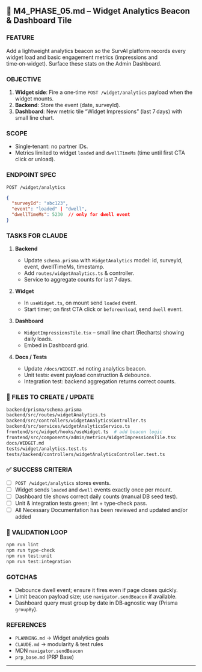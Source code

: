 ## 🚀 M4\_PHASE\_05.md – Widget Analytics Beacon & Dashboard Tile

### FEATURE

Add a lightweight analytics beacon so the SurvAI platform records every widget load and basic engagement metrics (impressions and time‑on‑widget). Surface these stats on the Admin Dashboard.

### OBJECTIVE

1. **Widget side**: Fire a one‑time `POST /widget/analytics` payload when the widget mounts.
2. **Backend**: Store the event (date, surveyId).
3. **Dashboard**: New metric tile “Widget Impressions” (last 7 days) with small line chart.

### SCOPE

* Single‑tenant: no partner IDs.
* Metrics limited to widget `loaded` and `dwellTimeMs` (time until first CTA click or unload).

### ENDPOINT SPEC

`POST /widget/analytics`

```json
{
  "surveyId": "abc123",
  "event": "loaded" | "dwell",
  "dwellTimeMs": 5230  // only for dwell event
}
```

### TASKS FOR CLAUDE

1. **Backend**

   * Update `schema.prisma` with `WidgetAnalytics` model: id, surveyId, event, dwellTimeMs, timestamp.
   * Add `routes/widgetAnalytics.ts` & controller.
   * Service to aggregate counts for last 7 days.
2. **Widget**

   * In `useWidget.ts`, on mount send `loaded` event.
   * Start timer; on first CTA click or `beforeunload`, send `dwell` event.
3. **Dashboard**

   * `WidgetImpressionsTile.tsx` – small line chart (Recharts) showing daily loads.
   * Embed in Dashboard grid.
4. **Docs / Tests**

   * Update `/docs/WIDGET.md` noting analytics beacon.
   * Unit tests: event payload construction & debounce.
   * Integration test: backend aggregation returns correct counts.

### 📁 FILES TO CREATE / UPDATE

```bash
backend/prisma/schema.prisma
backend/src/routes/widgetAnalytics.ts
backend/src/controllers/widgetAnalyticsController.ts
backend/src/services/widgetAnalyticsService.ts
frontend/src/widget/hooks/useWidget.ts  # add beacon logic
frontend/src/components/admin/metrics/WidgetImpressionsTile.tsx
docs/WIDGET.md
tests/widget/analytics.test.ts
tests/backend/controllers/widgetAnalyticsController.test.ts
```

### ✅ SUCCESS CRITERIA

* [ ] `POST /widget/analytics` stores events.
* [ ] Widget sends `loaded` and `dwell` events exactly once per mount.
* [ ] Dashboard tile shows correct daily counts (manual DB seed test).
* [ ] Unit & integration tests green; lint + type‑check pass.
* [ ] All Necessary Documentation has been reviewed and updated and/or added

### 🧪 VALIDATION LOOP

```bash
npm run lint
npm run type-check
npm run test:unit
npm run test:integration
```

### GOTCHAS

* Debounce dwell event; ensure it fires even if page closes quickly.
* Limit beacon payload size; use `navigator.sendBeacon` if available.
* Dashboard query must group by date in DB‑agnostic way (Prisma `groupBy`).

### REFERENCES

* `PLANNING.md` → Widget analytics goals
* `CLAUDE.md` → modularity & test rules
* MDN `navigator.sendBeacon`
* `prp_base.md` (PRP Base)
---


